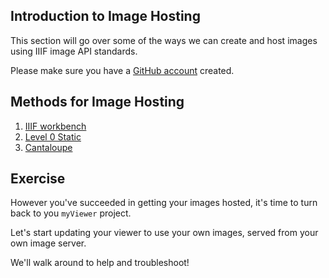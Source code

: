 ## Introduction to Image Hosting

This section will go over some of the ways we can create and host images using IIIF image API standards.

Please make sure you have a [GitHub account](https://github.com) created. 

## Methods for Image Hosting

1. [IIIF workbench](day-one/workbench.md)
2. [Level 0 Static](day-one/level-0-static.md)
3. [Cantaloupe](day-one/cantaloupe.md)

## Exercise

However you've succeeded in getting your images hosted, it's time to turn back to you `myViewer` project.

Let's start updating your viewer to use your own images, served from your own image server.

We'll walk around to help and troubleshoot!